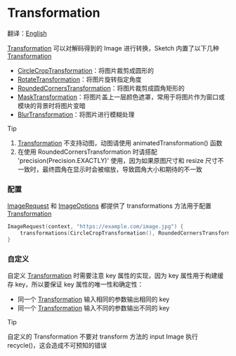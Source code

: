# Transformation

翻译：[English](transformation.md)

[Transformation] 可以对解码得到的 Image 进行转换，Sketch 内置了以下几种 [Transformation]

* [CircleCropTransformation]：将图片裁剪成圆形的
* [RotateTransformation]：将图片旋转指定角度
* [RoundedCornersTransformation]：将图片裁剪成圆角矩形的
* [MaskTransformation]：将图片盖上一层颜色遮罩，常用于将图片作为窗口或模块的背景时将图片变暗
* [BlurTransformation]：将图片进行模糊处理

> [!TIP]
> 1. [Transformation] 不支持动图，动图请使用 animatedTransformation() 函数
> 2. 在使用 RoundedCornersTransformation 时请搭配 'precision(Precision.EXACTLY)' 使用，因为如果原图尺寸和
     resize 尺寸不一致时，最终圆角在显示时会被缩放，导致圆角大小和期待的不一致

### 配置

[ImageRequest] 和 [ImageOptions] 都提供了 transformations 方法用于配置 [Transformation]

```kotlin
ImageRequest(context, "https://example.com/image.jpg") {
    transformations(CircleCropTransformation(), RoundedCornersTransformation(20f))
}
```

### 自定义

自定义 [Transformation] 时需要注意 key 属性的实现，因为 key 属性用于构建缓存 key，所以要保证 key
属性的唯一性和确定性：

* 同一个 [Transformation] 输入相同的参数输出相同的 key
* 同一个 [Transformation] 输入不同的参数输出不同的 key

> [!TIP]
> 自定义的 Transformation 不要对 transform 方法的 input Image 执行 recycle()，这会造成不可预知的错误

[Transformation]: ../../sketch-core/src/commonMain/kotlin/com/github/panpf/sketch/transform/Transformation.kt

[CircleCropTransformation]: ../../sketch-core/src/commonMain/kotlin/com/github/panpf/sketch/transform/CircleCropTransformation.common.kt

[RotateTransformation]: ../../sketch-core/src/commonMain/kotlin/com/github/panpf/sketch/transform/RotateTransformation.common.kt

[RoundedCornersTransformation]: ../../sketch-core/src/commonMain/kotlin/com/github/panpf/sketch/transform/RoundedCornersTransformation.common.kt

[MaskTransformation]: ../../sketch-core/src/commonMain/kotlin/com/github/panpf/sketch/transform/MaskTransformation.common.kt

[BlurTransformation]: ../../sketch-core/src/commonMain/kotlin/com/github/panpf/sketch/transform/BlurTransformation.common.kt

[ImageRequest]: ../../sketch-core/src/commonMain/kotlin/com/github/panpf/sketch/request/ImageRequest.kt

[ImageOptions]: ../../sketch-core/src/commonMain/kotlin/com/github/panpf/sketch/request/ImageOptions.kt